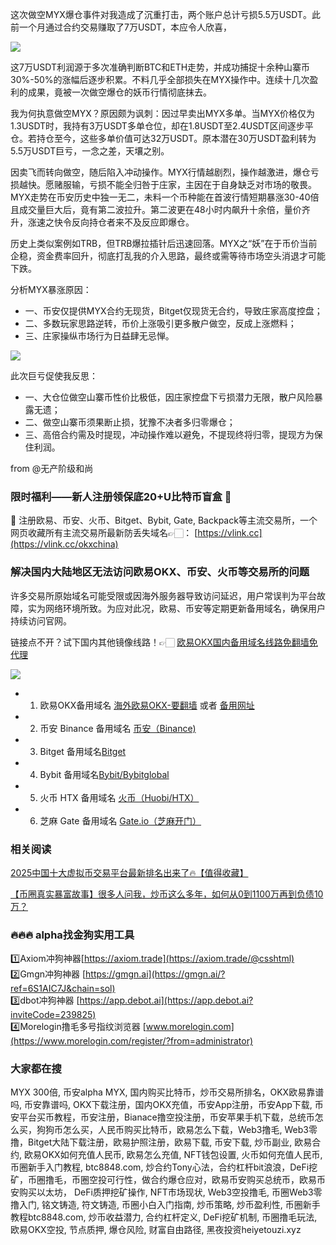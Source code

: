 这次做空MYX爆仓事件对我造成了沉重打击，两个账户总计亏损5.5万USDT。此前一个月通过合约交易赚取了7万USDT，本应令人欣喜，

[![](https://307e939.webp.li/20250909091715_3501_1140.jpg)](https://btc8848.com/top-10-exchanges)

这7万USDT利润源于多次准确判断BTC和ETH走势，并成功捕捉十余种山寨币30%-50%的涨幅后逐步积累。不料几乎全部损失在MYX操作中。连续十几次盈利的成果，竟被一次做空爆仓的妖币行情彻底抹去。

我为何执意做空MYX？原因颇为讽刺：因过早卖出MYX多单。当MYX价格仅为1.3USDT时，我持有3万USDT多单仓位，却在1.8USDT至2.4USDT区间逐步平仓。若持仓至今，这些多单价值可达32万USDT。原本潜在30万USDT盈利转为5.5万USDT巨亏，一念之差，天壤之别。

因卖飞而转向做空，随后陷入冲动操作。MYX行情越剧烈，操作越激进，爆仓亏损越快。愿赌服输，亏损不能全归咎于庄家，主因在于自身缺乏对市场的敬畏。MYX走势在币安历史中独一无二，未料一个币种能在首波行情短期暴涨30-40倍且成交量巨大后，竟有第二波拉升。第二波更在48小时内飙升十余倍，量价齐升，涨速之快令反向持仓者来不及反应即爆仓。

历史上类似案例如TRB，但TRB爆拉插针后迅速回落。MYX之“妖”在于币价当前企稳，资金费率回升，彻底打乱我的介入思路，最终或需等待市场空头消退才可能下跌。

分析MYX暴涨原因：
- 一、币安仅提供MYX合约无现货，Bitget仅现货无合约，导致庄家高度控盘；
- 二、多数玩家思路逆转，币价上涨吸引更多散户做空，反成上涨燃料；
- 三、庄家操纵市场行为日益肆无忌惮。

[![](https://307e939.webp.li/20250909081854_15363_267.jpg)](https://btc8848.com/top-10-exchanges)

此次巨亏促使我反思：
- 一、大仓位做空山寨币性价比极低，因庄家控盘下亏损潜力无限，散户风险暴露无遗；
- 二、做空山寨币须果断止损，犹豫不决者多归零爆仓；
- 三、高倍合约需及时提现，冲动操作难以避免，不提现终将归零，提现方为保住利润。

from @无产阶级和尚

### 限时福利——新人注册领保底20+U比特币盲盒 🎁
🎁 注册欧易、币安、火币、Bitget、Bybit, Gate, Backpack等主流交易所，一个网页收藏所有主流交易所最新防丢失域名👉🏻： [https://vlink.cc](https://vlink.cc/okxchina)

### 解决国内大陆地区无法访问欧易OKX、币安、火币等交易所的问题
许多交易所原始域名可能受限或因海外服务器导致访问延迟，用户常误判为平台故障，实为网络环境所致。为应对此况，欧易、币安等定期更新备用域名，确保用户持续访问官网。

链接点不开？试下国内其他镜像线路！👉🏻 [欧易OKX国内备用域名线路免翻墙免代理](https://vlink.cc/okxcn)

[![](https://307e939.webp.li/20250812124552161.png)](https://vlink.cc/okxcn)

- 1. 欧易OKX备用域名 [海外欧易OKX-要翻墙](https://www.okx.com/join/76527935) 或者 [备用网址](https://www.oucnyi.net/zh-hans/join/76527935) 
- 2. 币安 Binance 备用域名 [币安（Binance)](https://accounts.binance.com/zh-CN/register?ref=36457687)
- 3. Bitget 备用域名[Bitget](https://www.bitget.com/zh-CN/referral/register?from=referral&clacCode=VRNEYUTR)
- 4. Bybit 备用域名[Bybit/Bybitglobal](https://www.bybitglobal.com/zh-MY/invite/?ref=VMKORMM)
- 5. 火币 HTX 备用域名 [火币（Huobi/HTX）](https://www.htx.com/invite/zh-cn/1f?invite_code=whf45223)
- 6. 芝麻 Gate 备用域名 [Gate.io（芝麻开门）](https://www.gate.io/zh/signup?ref_type=103&ref=A1ERAQ)

### 相关阅读

[2025中国十大虚拟币交易平台最新排名出来了🔥【值得收藏】](https://btc8848.com/top-10-exchanges/)

[【币圈真实暴富故事】很多人问我，炒币这么多年，如何从0到1100万再到负债10万？](https://heiyetouzi.xyz/biquanstory001/)

### 🔥🔥🔥 alpha找金狗实用工具
1️⃣Axiom冲狗神器[https://axiom.trade](https://axiom.trade/@csshtml)  
2️⃣Gmgn冲狗神器 [https://gmgn.ai](https://gmgn.ai/?ref=6S1AIC7J&chain=sol)  
3️⃣dbot冲狗神器 [https://app.debot.ai](https://app.debot.ai?inviteCode=239825)  
4️⃣Morelogin撸毛多号指纹浏览器 [www.morelogin.com](https://www.morelogin.com/register/?from=administrator)  

### 大家都在搜
MYX 300倍, 币安alpha MYX, 国内购买比特币，炒币交易所排名，OKX欧易靠谱吗, 币安靠谱吗, OKX下载注册，国内OKX充值，币安App注册，币安App下载, 币安平台买币教程，币安注册，Bianace撸空投注册，币安苹果手机下载，总统币怎么买，狗狗币怎么买，人民币购买比特币，欧易怎么下载，Web3撸毛, Web3零撸，Bitget大陆下载注册，欧易护照注册，欧易下载, 币安下载, 炒币副业, 欧易合约, 欧易OKX如何充值人民币, 欧易怎么充值, NFT钱包设置, 火币如何充值人民币, 币圈新手入门教程, btc8848.com, 炒合约Tony心法，合约杠杆bit浪浪，DeFi挖矿，币圈撸毛，币圈空投可行性，做合约爆仓应对，欧易币安购买总统币，欧易币安购买以太坊， DeFi质押挖矿操作, NFT市场现状, Web3空投撸毛, 币圈Web3零撸入门, 铭文铸造, 符文铸造, 币圈小白入门指南, 炒币策略, 炒币盈利性, 币圈新手教程btc8848.com, 炒币收益潜力, 合约杠杆定义, DeFi挖矿机制, 币圈撸毛玩法, 欧易OKX空投, 节点质押, 爆仓风险, 财富自由路径, 黑夜投资heiyetouzi.xyz